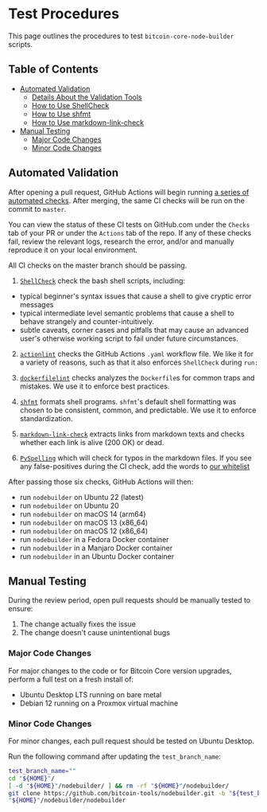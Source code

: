 # Test Procedures

This page outlines the procedures to test `bitcoin-core-node-builder` scripts.

## Table of Contents
- [Automated Validation](#automated-validation)
  - [Details About the Validation Tools](#details-about-the-validation-tools)
  - [How to Use ShellCheck](#how-to-use-shellcheck)
  - [How to Use shfmt](#how-to-use-shfmt)
  - [How to Use markdown-link-check](#how-to-use-markdown-link-check)
- [Manual Testing](#manual-testing)
  - [Major Code Changes](#major-code-changes)
  - [Minor Code Changes](#minor-code-changes)

## Automated Validation

After opening a pull request, GitHub Actions will begin running [a series of automated checks](https://github.com/bitcoin-tools/nodebuilder/actions/workflows/bash_validation_ci.yaml). After merging, the same CI checks will be run on the commit to `master`.

You can view the status of these CI tests on GitHub.com under the `Checks` tab of your PR or under the `Actions` tab of the repo. If any of these checks fail, review the relevant logs, research the error, and/or and manually reproduce it on your local environment.

All CI checks on the master branch should be passing.

1. [`ShellCheck`](https://shellcheck.net/) check the bash shell scripts, including:
  - typical beginner's syntax issues that cause a shell to give cryptic error messages
  - typical intermediate level semantic problems that cause a shell to behave strangely and counter-intuitively.
  - subtle caveats, corner cases and pitfalls that may cause an advanced user's otherwise working script to fail under future circumstances.

2. [`actionlint`](https://github.com/rhysd/actionlint) checks the GitHub Actions `.yaml` workflow file. We like it for a variety of reasons, such as that it also enforces `ShellCheck` during `run:`

3. [`dockerfilelint`](https://github.com/replicatedhq/dockerfilelint) checks analyzes the `Dockerfile`s for common traps and mistakes. We use it to enforce best practices.

4. [`shfmt`](https://github.com/mvdan/sh) formats shell programs. `shfmt`'s default shell formatting was chosen to be consistent, common, and predictable. We use it to enforce standardization.

5. [`markdown-link-check`](https://github.com/tcort/markdown-link-check) extracts links from markdown texts and checks whether each link is alive (200 OK) or dead.

6. [`PySpelling`](https://facelessuser.github.io/pyspelling/) which will check for typos in the markdown files. If you see any false-positives during the CI check, add the words to [our whitelist](../data/pyspelling.wordlist.txt)

After passing those six checks, GitHub Actions will then:
- run `nodebuilder` on Ubuntu 22 (latest)
- run `nodebuilder` on Ubuntu 20
- run `nodebuilder` on macOS 14 (arm64)
- run `nodebuilder` on macOS 13 (x86_64)
- run `nodebuilder` on macOS 12 (x86_64)
- run `nodebuilder` in a Fedora Docker container
- run `nodebuilder` in a Manjaro Docker container
- run `nodebuilder` in an Ubuntu Docker container

## Manual Testing

During the review period, open pull requests should be manually tested to ensure:
1. The change actually fixes the issue
2. The change doesn't cause unintentional bugs

### Major Code Changes

For major changes to the code or for Bitcoin Core version upgrades, perform a full test on a fresh install of:
- Ubuntu Desktop LTS running on bare metal
- Debian 12 running on a Proxmox virtual machine

### Minor Code Changes

For minor changes, each pull request should be tested on Ubuntu Desktop.

Run the following command after updating the `test_branch_name`:
```bash
test_branch_name=""
cd "${HOME}"/
[ -d "${HOME}"/nodebuilder/ ] && rm -rf "${HOME}"/nodebuilder/
git clone https://github.com/bitcoin-tools/nodebuilder.git -b "${test_branch_name}"
"${HOME}"/nodebuilder/nodebuilder
```

